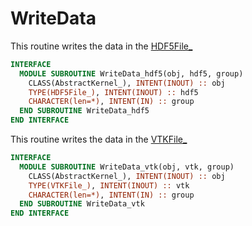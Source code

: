 # WriteData

This routine writes the data in the [HDF5File_](../HDF5File/HDF5File_.md)

```fortran
INTERFACE
  MODULE SUBROUTINE WriteData_hdf5(obj, hdf5, group)
    CLASS(AbstractKernel_), INTENT(INOUT) :: obj
    TYPE(HDF5File_), INTENT(INOUT) :: hdf5
    CHARACTER(len=*), INTENT(IN) :: group
  END SUBROUTINE WriteData_hdf5
END INTERFACE
```

This routine writes the data in the [VTKFile_](../VTKFile/VTKFile_.md)

```fortran
INTERFACE
  MODULE SUBROUTINE WriteData_vtk(obj, vtk, group)
    CLASS(AbstractKernel_), INTENT(INOUT) :: obj
    TYPE(VTKFile_), INTENT(INOUT) :: vtk
    CHARACTER(len=*), INTENT(IN) :: group
  END SUBROUTINE WriteData_vtk
END INTERFACE
```
